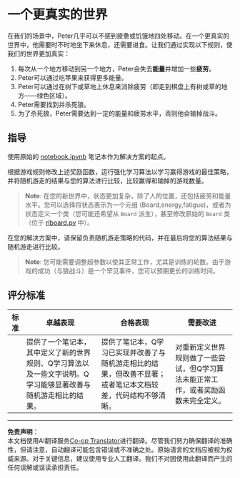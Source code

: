 <!--
CO_OP_TRANSLATOR_METADATA:
{
  "original_hash": "68394b2102d3503882e5e914bd0ff5c1",
  "translation_date": "2025-09-03T18:37:16+00:00",
  "source_file": "8-Reinforcement/1-QLearning/assignment.md",
  "language_code": "zh"
}
-->
# 一个更真实的世界

在我们的场景中，Peter几乎可以不感到疲惫或饥饿地四处移动。在一个更真实的世界中，他需要时不时地坐下来休息，还需要进食。让我们通过实现以下规则，使我们的世界更加真实：

1. 每次从一个地方移动到另一个地方，Peter会失去**能量**并增加一些**疲劳**。
2. Peter可以通过吃苹果来获得更多能量。
3. Peter可以通过在树下或草地上休息来消除疲劳（即走到棋盘上有树或草的地方——绿色区域）。
4. Peter需要找到并杀死狼。
5. 为了杀死狼，Peter需要达到一定的能量和疲劳水平，否则他会输掉战斗。

## 指导

使用原始的 [notebook.ipynb](notebook.ipynb) 笔记本作为解决方案的起点。

根据游戏规则修改上述奖励函数，运行强化学习算法以学习赢得游戏的最佳策略，并将随机游走的结果与您的算法进行比较，比较赢得和输掉的游戏数量。

> **Note**: 在您的新世界中，状态更加复杂，除了人的位置，还包括疲劳和能量水平。您可以选择将状态表示为一个元组 (Board,energy,fatigue)，或者为状态定义一个类（您可能还希望从 `Board` 派生），甚至修改原始的 `Board` 类（位于 [rlboard.py](../../../../8-Reinforcement/1-QLearning/rlboard.py) 中）。

在您的解决方案中，请保留负责随机游走策略的代码，并在最后将您的算法结果与随机游走进行比较。

> **Note**: 您可能需要调整超参数以使其正常工作，尤其是训练的轮数。由于游戏的成功（与狼战斗）是一个罕见事件，您可以预期更长的训练时间。

## 评分标准

| 标准     | 卓越表现                                                                                                                                                                                             | 合格表现                                                                                                                                                                                | 需要改进                                                                                                                          |
| -------- | ----------------------------------------------------------------------------------------------------------------------------------------------------------------------------------------------------- | --------------------------------------------------------------------------------------------------------------------------------------------------------------------------------------- | ------------------------------------------------------------------------------------------------------------------------------------------ |
|          | 提供了一个笔记本，其中定义了新的世界规则、Q学习算法以及一些文字说明。Q学习能够显著改善与随机游走相比的结果。                                                                                         | 提供了笔记本，Q学习已实现并改善了与随机游走相比的结果，但改善不显著；或者笔记本文档较差，代码结构不够清晰。                                                                               | 对重新定义世界规则做了一些尝试，但Q学习算法未能正常工作，或者奖励函数未完全定义。                                                                                           |

---

**免责声明**：  
本文档使用AI翻译服务[Co-op Translator](https://github.com/Azure/co-op-translator)进行翻译。尽管我们努力确保翻译的准确性，但请注意，自动翻译可能包含错误或不准确之处。原始语言的文档应被视为权威来源。对于关键信息，建议使用专业人工翻译。我们不对因使用此翻译而产生的任何误解或误读承担责任。